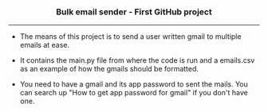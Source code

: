 <div align="center">
  <h3>Bulk email sender - First GitHub project</h3>
</div>

---

<div>
  
  - The means of this project is to send a user written gmail to multiple emails at ease.
  
  - It contains the main.py file from where the code is run and a emails.csv as an example of how the gmails should be formatted.

  - You need to have a gmail and its app password to sent the mails. You can search up "How to get app password for gmail" if you don't have one.
</div>



